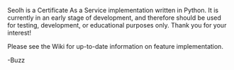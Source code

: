 Seolh is a Certificate As a Service implementation written in Python.  It is currently in an early stage of development, and therefore should be used for testing, development, or educational purposes only.  Thank you for your interest!

Please see the Wiki for up-to-date information on feature implementation.

-Buzz
  
